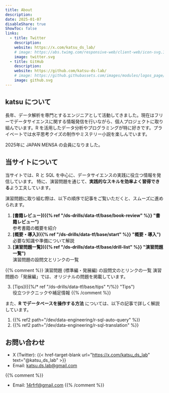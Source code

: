 ```yaml
---
title: About
description: 
date: 2025-01-07
disableShare: true
ShowToc: false
links:
  - title: Twitter
    description: 
    website: https://x.com/katsu_ds_lab/
    # image: https://abs.twimg.com/responsive-web/client-web/icon-svg.168b89da.svg
    image: twitter.svg
  - title: GitHub
    description: 
    website: https://github.com/katsu-ds-lab/
    # image: https://github.githubassets.com/images/modules/logos_page/GitHub-Mark.png
    image: github.svg
---
```


## katsu について

長年、データ解析を専門とするエンジニアとして活動してきました。現在はフリーでデータサイエンスに関する情報発信を行いながら、個人プロジェクトに取り組んでいます。R を活用したデータ分析やプログラミングが特に好きです。プライベートでは水平思考クイズの制作やミステリー小説を楽しんでいます。

2025年に JAPAN MENSA の会員になりました。

## 当サイトについて

当サイトでは、R と SQL を中心に、データサイエンスの実践に役立つ情報を発信しています。
特に、演習問題を通じて、**実践的なスキルを効率よく習得できる**よう工夫しています。  

演習問題に取り組む際は、以下の順序で記事をご覧いただくと、スムーズに進められます。

1. **[書籍レビュー]({{% ref "/ds-drills/data-tf/base/book-review" %}} "書籍レビュー")**  
   参考書籍の概要を紹介
2. **[概要・導入]({{% ref "/ds-drills/data-tf/base/start" %}} "概要・導入")**  
   必要な知識や準備について解説
3. **[演習問題一覧]({{% ref "/ds-drills/data-tf/base/drill-list" %}} "演習問題一覧")**  
   演習問題の設問文とリンクの一覧

{{% comment %}}
演習問題 (標準編・発展編) の設問文のとリンクの一覧
演習問題の「発展編」では、オリジナルの問題を掲載しています。

3. [Tips]({{%/* ref "/ds-drills/data-tf/base/tips" */%}} "Tips")  
   役立つテクニックや補足情報
{{% /comment %}}

また、**R でデータベースを操作する方法** については、以下の記事で詳しく解説しています。

1. {{% ref2 path="/dev/data-engineering/r-sql-auto-query" %}}
2. {{% ref2 path="/dev/data-engineering/r-sql-translation" %}}

## お問い合わせ

- X (Twitter): {{< href-target-blank url="https://x.com/katsu_ds_lab" text="@katsu_ds_lab" >}}
- Email: [katsu.ds.lab@gmail.com](mailto:katsu.ds.lab@gmail.com)

{{% comment %}}
- Email: [14rfrf@gmail.com](mailto:14rfrf@gmail.com)
{{% /comment %}}
